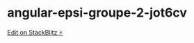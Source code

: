 # angular-epsi-groupe-2-jot6cv

[Edit on StackBlitz ⚡️](https://stackblitz.com/edit/angular-epsi-groupe-2-jot6cv)